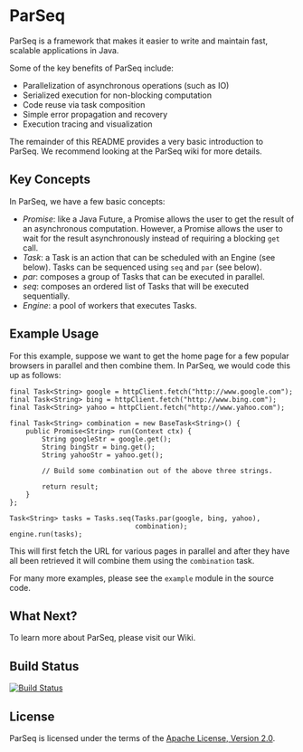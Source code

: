 ParSeq
======

ParSeq is a framework that makes it easier to write and maintain fast, scalable
applications in Java.

Some of the key benefits of ParSeq include:

* Parallelization of asynchronous operations (such as IO)
* Serialized execution for non-blocking computation
* Code reuse via task composition
* Simple error propagation and recovery
* Execution tracing and visualization

The remainder of this README provides a very basic introduction to ParSeq. We
recommend looking at the ParSeq wiki for more details.

Key Concepts
------------

In ParSeq, we have a few basic concepts:

* *Promise*: like a Java Future, a Promise allows the user to get the result of
  an asynchronous computation. However, a Promise allows the user to wait for
  the result asynchronously instead of requiring a blocking `get` call.
* *Task*: a Task is an action that can be scheduled with an Engine (see below).
  Tasks can be sequenced using `seq` and `par` (see below).
* *par*: composes a group of Tasks that can be executed in parallel.
* *seq*: composes an ordered list of Tasks that will be executed sequentially.
* *Engine*: a pool of workers that executes Tasks.

Example Usage
-------------

For this example, suppose we want to get the home page for a few popular
browsers in parallel and then combine them. In ParSeq, we would code this up as
follows:


    final Task<String> google = httpClient.fetch("http://www.google.com");
    final Task<String> bing = httpClient.fetch("http://www.bing.com");
    final Task<String> yahoo = httpClient.fetch("http://www.yahoo.com");

    final Task<String> combination = new BaseTask<String>() {
        public Promise<String> run(Context ctx) {
            String googleStr = google.get();
            String bingStr = bing.get();
            String yahooStr = yahoo.get();

            // Build some combination out of the above three strings.

            return result;
        }
    };

    Task<String> tasks = Tasks.seq(Tasks.par(google, bing, yahoo),
                                   combination);
    engine.run(tasks);

This will first fetch the URL for various pages in parallel and after they have
all been retrieved it will combine them using the `combination` task.

For many more examples, please see the `example` module in the source code.

What Next?
----------

To learn more about ParSeq, please visit our Wiki.

Build Status
------------

[![Build Status](https://secure.travis-ci.org/linkedin/parseq.png)](http://travis-ci.org/linkedin/parseq.js)

License
-------

ParSeq is licensed under the terms of the [Apache License, Version
2.0](http://www.apache.org/licenses/LICENSE-2.0).
